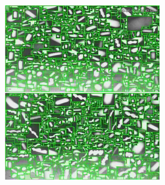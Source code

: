 ![20200613-222025-225030](in/20200613/20200613-222025-225030_0_.jpg)
![20200613-225035-232040](in/20200613/20200613-225035-232040_0_.jpg)

